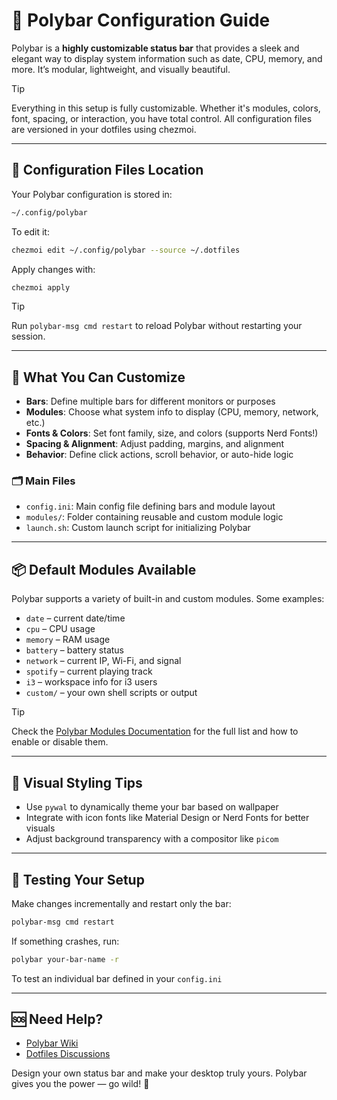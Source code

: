 # 🎨 Polybar Configuration Guide

Polybar is a **highly customizable status bar** that provides a sleek and elegant way to display system information such as date, CPU, memory, and more. It’s modular, lightweight, and visually beautiful.

> [!TIP]
> Everything in this setup is fully customizable. Whether it's modules, colors, font, spacing, or interaction, you have total control. All configuration files are versioned in your dotfiles using chezmoi.

---

## 📁 Configuration Files Location

Your Polybar configuration is stored in:

```sh
~/.config/polybar
```

To edit it:

```sh
chezmoi edit ~/.config/polybar --source ~/.dotfiles
```

Apply changes with:

```sh
chezmoi apply
```

> [!TIP]
> Run `polybar-msg cmd restart` to reload Polybar without restarting your session.

---

## 🔧 What You Can Customize

- **Bars**: Define multiple bars for different monitors or purposes
- **Modules**: Choose what system info to display (CPU, memory, network, etc.)
- **Fonts & Colors**: Set font family, size, and colors (supports Nerd Fonts!)
- **Spacing & Alignment**: Adjust padding, margins, and alignment
- **Behavior**: Define click actions, scroll behavior, or auto-hide logic

### 🗂️ Main Files

- `config.ini`: Main config file defining bars and module layout
- `modules/`: Folder containing reusable and custom module logic
- `launch.sh`: Custom launch script for initializing Polybar

---

## 📦 Default Modules Available

Polybar supports a variety of built-in and custom modules. Some examples:

- `date` – current date/time
- `cpu` – CPU usage
- `memory` – RAM usage
- `battery` – battery status
- `network` – current IP, Wi-Fi, and signal
- `spotify` – current playing track
- `i3` – workspace info for i3 users
- `custom/` – your own shell scripts or output

> [!TIP]
> Check the [Polybar Modules Documentation](./Polybar#parameters) for the full list and how to enable or disable them.

---

## 🎨 Visual Styling Tips

- Use `pywal` to dynamically theme your bar based on wallpaper
- Integrate with icon fonts like Material Design or Nerd Fonts for better visuals
- Adjust background transparency with a compositor like `picom`

---

## 🧪 Testing Your Setup

Make changes incrementally and restart only the bar:

```sh
polybar-msg cmd restart
```

If something crashes, run:

```sh
polybar your-bar-name -r
```

To test an individual bar defined in your `config.ini`

---

## 🆘 Need Help?

- [Polybar Wiki](https://github.com/polybar/polybar/wiki)
- [Dotfiles Discussions](https://github.com/ulises-jeremias/dotfiles/discussions)

Design your own status bar and make your desktop truly yours. Polybar gives you the power — go wild! 🚀
